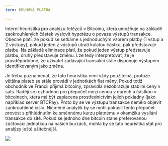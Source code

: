 ```yaml
---
term: KRUHOVÁ PLATBA

---
```

Interní heuristika pro analýzu řetězců v Bitcoinu, která umožňuje na základě zaokrouhlených částek vyslovit hypotézu o povaze výstupů transakce. Obecně platí, že pokud se setkáme s jednoduchým vzorem platby (1 vstup a 2 výstupy), pokud jeden z výstupů utratí kulatou částku, pak představuje platbu. Na základě eliminace platí, že pokud jeden výstup představuje platbu, druhý představuje změnu. Lze tedy interpretovat, že je pravděpodobné, že uživatel zadávající transakci stále disponuje výstupem identifikovaným jako změna.

Je třeba poznamenat, že tato heuristika není vždy použitelná, protože většina plateb se stále provádí v jednotkách fiat měny. Pokud totiž obchodník ve Francii přijímá bitcoiny, zpravidla nezobrazuje stabilní ceny v sats. Raději se rozhodnou pro přepočet mezi cenou v eurech a částkou v bitcoinech, která má být zaplacena prostřednictvím jejich pokladny (jako například server BTCPay). Proto by se ve výstupu transakce nemělo objevit zaokrouhlené číslo. Nicméně analytik by se mohl pokusit tento přepočet provést s přihlédnutím ke směnnému kurzu platnému v okamžiku vysílání transakce do sítě. Pokud se jednoho dne bitcoin stane preferovanou zúčtovací jednotkou na našich burzách, mohla by se tato heuristika stát pro analýzy ještě užitečnější.

![](../../dictionnaire/assets/11.webp)